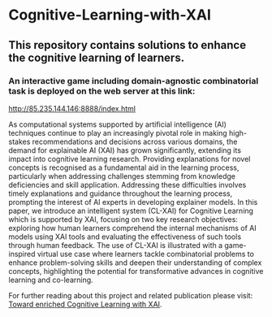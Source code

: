 # Cognitive-Learning-with-XAI
## This repository contains solutions to enhance the cognitive learning of learners.

### An interactive game including domain-agnostic combinatorial task is deployed on the web server at this link:
http://85.235.144.146:8888/index.html

As computational systems supported by artificial intelligence (AI) techniques continue to play an increasingly pivotal role
in making high-stakes recommendations and decisions across various domains, the demand for explainable AI (XAI) has grown 
significantly, extending its impact into cognitive learning research. Providing explanations for novel concepts is recognised 
as a fundamental aid in the learning process, particularly when addressing challenges stemming from knowledge deficiencies and
skill application. Addressing these difficulties involves timely explanations and guidance throughout the learning process, 
prompting the interest of AI experts in developing explainer models. In this paper, we introduce an intelligent system (CL-XAI)
for Cognitive Learning which is supported by XAI, focusing on two key research objectives: exploring how human learners comprehend
the internal mechanisms of AI models using XAI tools and evaluating the effectiveness of such tools through human feedback. 
The use of CL-XAI is illustrated with a game-inspired virtual use case where learners tackle combinatorial problems to enhance
problem-solving skills and deepen their understanding of complex concepts, highlighting the potential for transformative advances
in cognitive learning and co-learning.

For further reading about this project and related publication please visit:
[Toward enriched Cognitive Learning with XAI](https://arxiv.org/abs/2312.12290).



